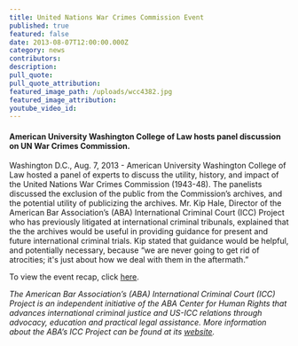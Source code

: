 ```yaml
---
title: United Nations War Crimes Commission Event
published: true
featured: false
date: 2013-08-07T12:00:00.000Z
category: news
contributors:
description:
pull_quote:
pull_quote_attribution:
featured_image_path: /uploads/wcc4382.jpg
featured_image_attribution:
youtube_video_id:
---
```



#### American University Washington College of Law hosts panel discussion on UN War Crimes Commission.

Washington D.C., Aug. 7, 2013 - American University Washington College of Law hosted a panel of experts to discuss the utility, history, and impact of the United Nations War Crimes Commission (1943-48). The panelists discussed the exclusion of the public from the Commission’s archives, and the potential utility of publicizing the archives. Mr. Kip Hale, Director of the American Bar Association’s (ABA) International Criminal Court (ICC) Project who has previously litigated at international criminal tribunals, explained that the the archives would be useful in providing guidance for present and future international criminal trials. Kip stated that guidance would be helpful, and potentially necessary, because “we are never going to get rid of atrocities; it's just about how we deal with them in the aftermath.”

To view the event recap, click [here](https://www.international-criminal-justice-today.org/events/united-nations-war-crimes-commission-event/).

*The American Bar Association’s (ABA) International Criminal Court (ICC) Project is an independent initiative of the ABA Center for Human Rights that advances international criminal justice and US-ICC relations through advocacy, education and practical legal assistance. More information about the ABA’s ICC Project can be found at its [website](http://www.aba-icc.org/).*
